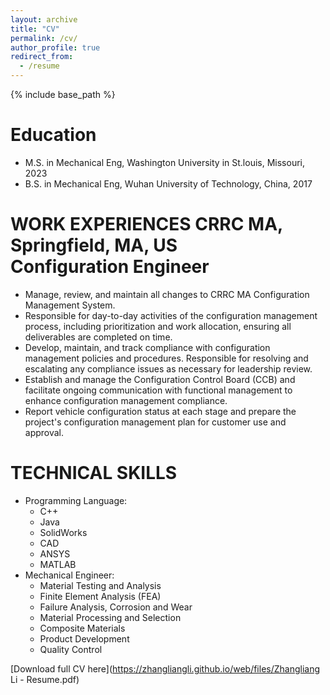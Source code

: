 ```yaml
---
layout: archive
title: "CV"
permalink: /cv/
author_profile: true
redirect_from:
  - /resume
---
```


{% include base_path %}

Education
======
* M.S. in Mechanical Eng, Washington University in St.louis, Missouri, 2023
* B.S. in Mechanical Eng, Wuhan University of Technology, China, 2017

WORK EXPERIENCES
CRRC MA, Springfield, MA, US    
Configuration Engineer
======
* Manage, review, and maintain all changes to CRRC MA Configuration Management System.
* Responsible for day-to-day activities of the configuration management process, including prioritization and work allocation, ensuring all deliverables are completed on time.
* Develop, maintain, and track compliance with configuration management policies and procedures. Responsible for resolving and escalating any compliance issues as necessary for leadership review.
* Establish and manage the Configuration Control Board (CCB) and facilitate ongoing communication with functional management to enhance configuration management compliance.
* Report vehicle configuration status at each stage and prepare the project's configuration management plan for customer use and approval.


TECHNICAL SKILLS 
======
* Programming Language:
  * C++
  * Java
  * SolidWorks
  * CAD
  * ANSYS
  * MATLAB
* Mechanical Engineer:
  * Material Testing and Analysis
  * Finite Element Analysis (FEA)
  * Failure Analysis, Corrosion and Wear
  * Material Processing and Selection
  * Composite Materials
  * Product Development
  * Quality Control


[Download full CV here](https://zhangliangli.github.io/web/files/Zhangliang Li - Resume.pdf)
